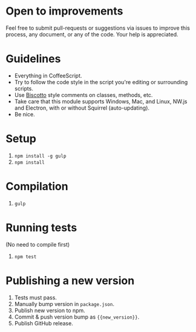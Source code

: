 # Open to improvements

Feel free to submit pull-requests or suggestions via issues to improve this process, any document, or any of the code. Your help is appreciated.


# Guidelines

- Everything in CoffeeScript.
- Try to follow the code style in the script you're editing or surrounding scripts.
- Use [Biscotto](https://github.com/gjtorikian/biscotto) style comments on classes, methods, etc.
- Take care that this module supports Windows, Mac, and Linux, NW.js and Electron, with or without Squirrel (auto-updating).
- Be nice.


# Setup

1. `npm install -g gulp`
2. `npm install`


# Compilation

1. `gulp`


# Running tests

(No need to compile first)

1. `npm test`


# Publishing a new version

1. Tests must pass.
2. Manually bump version in `package.json`.
3. Publish new version to npm.
4. Commit & push version bump as `{{new_version}}`.
5. Publish GitHub release.